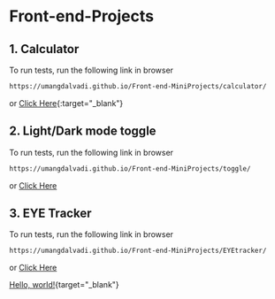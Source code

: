 # Front-end-Projects


## 1. Calculator


To run tests, run the following link in browser

```bash
https://umangdalvadi.github.io/Front-end-MiniProjects/calculator/
```
or
[Click Here](https://umangdalvadi.github.io/Front-end-MiniProjects/calculator/){:target="_blank"}

## 2. Light/Dark mode toggle


To run tests, run the following link in browser

```bash
https://umangdalvadi.github.io/Front-end-MiniProjects/toggle/
```
or
[Click Here](https://umangdalvadi.github.io/Front-end-MiniProjects/toggle/)

## 3. EYE Tracker


To run tests, run the following link in browser

```bash
https://umangdalvadi.github.io/Front-end-MiniProjects/EYEtracker/
```
or
[Click Here](https://umangdalvadi.github.io/Front-end-MiniProjects/EYEtracker/)

[Hello, world!](http://example.com/){target="_blank"}

